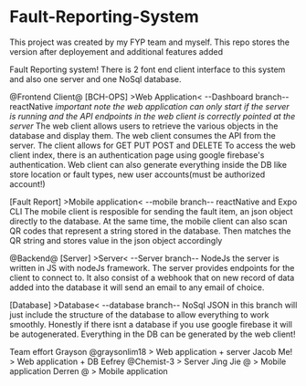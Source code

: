 # Fault-Reporting-System
This project was created by my FYP team and myself. This repo stores the version after deployement and additional features added

Fault Reporting system!
There is 2 font end client interface to this system and also one server and one NoSql database.

@Frontend Client@
[BCH-OPS] >Web Application< --Dashboard branch-- reactNative
*important note the web application can only start if the server is running and the API endpoints in the web client is correctly pointed at the server*
The web client allows users to retrieve the various objects in the database and display them. The web client consumes the API from the server.
The client allows for GET PUT POST and DELETE
To access the web client index, there is an authentication page using google firebase's authentication. 
Web client can also generate everything inside the DB like store location or fault types, new user accounts(must be authorized account!)

[Fault Report] >Mobile application< --mobile branch-- reactNative and Expo CLI
The mobile client is resposible for sending the fault item, an json object directly to the database.
At the same time, the mobile client can also scan QR codes that represent a string stored in the database. Then matches the QR string and stores value in the json object accordingly

@Backend@
[Server] >Server< --Server branch-- NodeJs
the server is written in JS with nodeJs framework. The server provides endpoints for the client to connect to. 
It also consist of a webhook that on new record of data added into the database it will send an email to any email of choice.

[Database] >Database< --database branch-- NoSql JSON
in this branch will just include the structure of the database to allow everything to work smoothly.
Honestly if there isnt a database if you use google firebase it will be autogenerated.
Everything in the DB can be generated by the web client!

Team effort
Grayson   @graysonlim18   > Web application + server
Jacob     Me!             > Web application + DB 
Eefrey    @Chemist-3      > Server
Jing Jie  @   > Mobile application
Derren    @   > Mobile application
